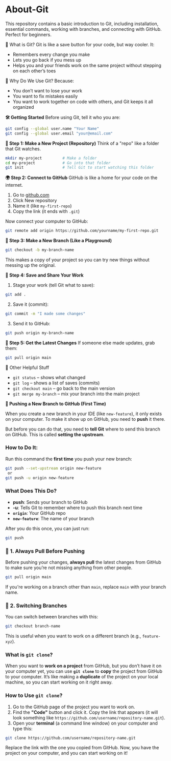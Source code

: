 # About-Git
This repository contains a basic introduction to Git, including installation, essential commands, working with branches, and connecting with GitHub. Perfect for beginners.

🧠 What is Git?
Git is like a save button for your code, but way cooler.
It:
- Remembers every change you make
- Lets you go back if you mess up
- Helps you and your friends work on the same project without stepping on each other’s toes


🎯 Why Do We Use Git?
Because:
- You don’t want to lose your work
- You want to fix mistakes easily
- You want to work together on code with others, and Git keeps it all organized


**🛠️ Getting Started**
Before using Git, tell it who you are:

```bash
git config --global user.name "Your Name"
git config --global user.email "your@email.com"
```

**📁 Step 1: Make a New Project (Repository)**
Think of a "repo" like a folder that Git watches.

```bash
mkdir my-project         # Make a folder
cd my-project            # Go into that folder
git init                 # Tell Git to start watching this folder
```

**🌍 Step 2: Connect to GitHub**
GitHub is like a home for your code on the internet.

1. Go to [github.com](https://github.com)
2. Click New repository
3. Name it (like `my-first-repo`)
4. Copy the link (it ends with `.git`)

Now connect your computer to GitHub:

```bash
git remote add origin https://github.com/yourname/my-first-repo.git
```

**🌿 Step 3: Make a New Branch (Like a Playground)**

```bash
git checkout -b my-branch-name
```

This makes a copy of your project so you can try new things without messing up the original.

**💾 Step 4: Save and Share Your Work**
1. Stage your work (tell Git what to save):

```bash
git add .
```

2. Save it (commit):

```bash
git commit -m "I made some changes"
```

3. Send it to GitHub:

```bash
git push origin my-branch-name
```

**🔄 Step 5: Get the Latest Changes**
If someone else made updates, grab them:

```bash
git pull origin main
```

🧹 Other Helpful Stuff
- `git status` – shows what changed
- `git log` – shows a list of saves (commits)
- `git checkout main` – go back to the main version
- `git merge my-branch` – mix your branch into the main project


**📂 Pushing a New Branch to GitHub (First Time)**

When you create a new branch in your IDE (like `new-feature`), it only exists on your computer. To make it show up on GitHub, you need to **push** it there.

But before you can do that, you need to **tell Git** where to send this branch on GitHub. This is called **setting the upstream**.

### How to Do It:
Run this command the **first time** you push your new branch:

```bash
git push --set-upstream origin new-feature
 or
git push -u origin new-feature
```

### What Does This Do?
- **push**: Sends your branch to GitHub
- **-u**: Tells Git to remember where to push this branch next time
- **`origin`**: Your GitHub repo
- **`new-feature`**: The name of your branch

After you do this once, you can just run:

```bash
git push
```

### 📝 **1. Always Pull Before Pushing**
Before pushing your changes, **always pull** the latest changes from GitHub to make sure you’re not missing anything from other people.

```bash
git pull origin main
```

If you're working on a branch other than `main`, replace `main` with your branch name.


### 🔄 **2. Switching Branches**
You can switch between branches with this:

```bash
git checkout branch-name
```

This is useful when you want to work on a different branch (e.g., `feature-xyz`).


### **What is `git clone`?**

When you want to **work on a project** from GitHub, but you don’t have it on your computer yet, you can use **`git clone`** to **copy** the project from GitHub to your computer. It’s like making a **duplicate** of the project on your local machine, so you can start working on it right away.

### How to Use `git clone`?

1. Go to the GitHub page of the project you want to work on.
2. Find the **"Code"** button and click it. Copy the link that appears (it will look something like `https://github.com/username/repository-name.git`).
3. Open your **terminal** (a command line window) on your computer and type this:

```bash
git clone https://github.com/username/repository-name.git
```

Replace the link with the one you copied from GitHub.
Now, you have the project on your computer, and you can start working on it!



